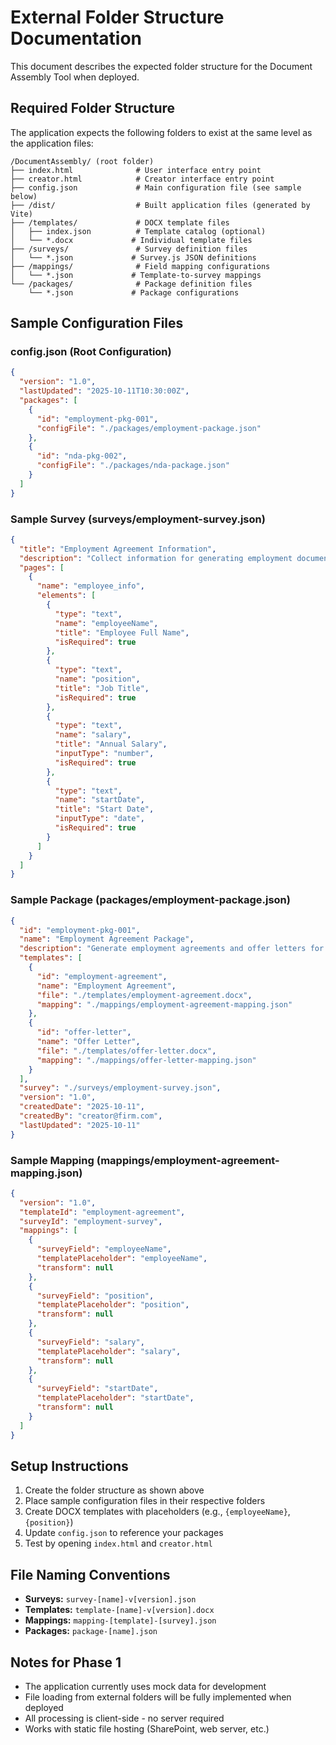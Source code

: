 # External Folder Structure Documentation

This document describes the expected folder structure for the Document Assembly Tool when deployed.

## Required Folder Structure

The application expects the following folders to exist at the same level as the application files:

```
/DocumentAssembly/ (root folder)
├── index.html              # User interface entry point
├── creator.html            # Creator interface entry point  
├── config.json             # Main configuration file (see sample below)
├── /dist/                  # Built application files (generated by Vite)
├── /templates/             # DOCX template files
│   ├── index.json          # Template catalog (optional)
│   └── *.docx             # Individual template files
├── /surveys/               # Survey definition files
│   └── *.json             # Survey.js JSON definitions
├── /mappings/              # Field mapping configurations
│   └── *.json             # Template-to-survey mappings
└── /packages/              # Package definition files
    └── *.json             # Package configurations
```

## Sample Configuration Files

### config.json (Root Configuration)
```json
{
  "version": "1.0",
  "lastUpdated": "2025-10-11T10:30:00Z",
  "packages": [
    {
      "id": "employment-pkg-001",
      "configFile": "./packages/employment-package.json"
    },
    {
      "id": "nda-pkg-002",
      "configFile": "./packages/nda-package.json"
    }
  ]
}
```

### Sample Survey (surveys/employment-survey.json)
```json
{
  "title": "Employment Agreement Information",
  "description": "Collect information for generating employment documents",
  "pages": [
    {
      "name": "employee_info",
      "elements": [
        {
          "type": "text",
          "name": "employeeName",
          "title": "Employee Full Name",
          "isRequired": true
        },
        {
          "type": "text",
          "name": "position",
          "title": "Job Title",
          "isRequired": true
        },
        {
          "type": "text",
          "name": "salary",
          "title": "Annual Salary",
          "inputType": "number",
          "isRequired": true
        },
        {
          "type": "text",
          "name": "startDate",
          "title": "Start Date",
          "inputType": "date",
          "isRequired": true
        }
      ]
    }
  ]
}
```

### Sample Package (packages/employment-package.json)
```json
{
  "id": "employment-pkg-001",
  "name": "Employment Agreement Package",
  "description": "Generate employment agreements and offer letters for new hires",
  "templates": [
    {
      "id": "employment-agreement",
      "name": "Employment Agreement",
      "file": "./templates/employment-agreement.docx",
      "mapping": "./mappings/employment-agreement-mapping.json"
    },
    {
      "id": "offer-letter",
      "name": "Offer Letter",  
      "file": "./templates/offer-letter.docx",
      "mapping": "./mappings/offer-letter-mapping.json"
    }
  ],
  "survey": "./surveys/employment-survey.json",
  "version": "1.0",
  "createdDate": "2025-10-11",
  "createdBy": "creator@firm.com",
  "lastUpdated": "2025-10-11"
}
```

### Sample Mapping (mappings/employment-agreement-mapping.json)
```json
{
  "version": "1.0",
  "templateId": "employment-agreement",
  "surveyId": "employment-survey",
  "mappings": [
    {
      "surveyField": "employeeName",
      "templatePlaceholder": "employeeName",
      "transform": null
    },
    {
      "surveyField": "position",
      "templatePlaceholder": "position",
      "transform": null
    },
    {
      "surveyField": "salary",
      "templatePlaceholder": "salary",
      "transform": null
    },
    {
      "surveyField": "startDate",
      "templatePlaceholder": "startDate",
      "transform": null
    }
  ]
}
```

## Setup Instructions

1. Create the folder structure as shown above
2. Place sample configuration files in their respective folders
3. Create DOCX templates with placeholders (e.g., `{employeeName}`, `{position}`)
4. Update `config.json` to reference your packages
5. Test by opening `index.html` and `creator.html`

## File Naming Conventions

- **Surveys:** `survey-[name]-v[version].json`
- **Templates:** `template-[name]-v[version].docx` 
- **Mappings:** `mapping-[template]-[survey].json`
- **Packages:** `package-[name].json`

## Notes for Phase 1

- The application currently uses mock data for development
- File loading from external folders will be fully implemented when deployed
- All processing is client-side - no server required
- Works with static file hosting (SharePoint, web server, etc.)